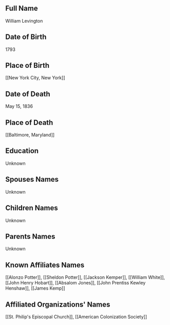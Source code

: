 ## Full Name
William Levington

## Date of Birth
1793

## Place of Birth
[[New York City, New York]]

## Date of Death
May 15, 1836

## Place of Death
[[Baltimore, Maryland]]

## Education
Unknown

## Spouses Names
Unknown

## Children Names
Unknown

## Parents Names
Unknown

## Known Affiliates Names
[[Alonzo Potter]], [[Sheldon Potter]], [[Jackson Kemper]], [[William White]], [[John Henry Hobart]], [[Absalom Jones]], [[John Prentiss Kewley Henshaw]], [[James Kemp]]

## Affiliated Organizations' Names
[[St. Philip's Episcopal Church]], [[American Colonization Society]]

